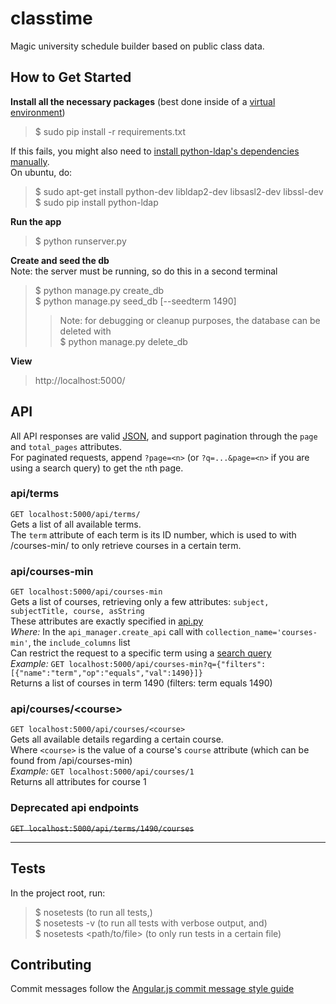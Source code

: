 classtime
=========

Magic university schedule builder based on public class data.  

## How to Get Started

**Install all the necessary packages** (best done inside of a [virtual environment](http://virtualenv.readthedocs.org/en/latest/virtualenv.html))  
> $ sudo pip install -r requirements.txt

If this fails, you might also need to [install python-ldap's dependencies manually](stackoverflow.com/questions/4768446/python-cant-install-python-ldap).  
On ubuntu, do:  
> $ sudo apt-get install python-dev libldap2-dev libsasl2-dev libssl-dev
> $ sudo pip install python-ldap

**Run the app**
> $ python runserver.py

**Create and seed the db**  
Note: the server must be running, so do this in a second terminal
> $ python manage.py create_db  
> $ python manage.py seed_db [--seedterm 1490]  
> > Note: for debugging or cleanup purposes, the database can be deleted with  
> > $ python manage.py delete_db

**View**
> http://localhost:5000/

## API

All API responses are valid [JSON](http://json.org/), and support pagination through the `page` and `total_pages` attributes.  
For paginated requests, append `?page=<n>` (or `?q=...&page=<n>` if you are using a search query) to get the `n`th page.

### api/terms
`GET localhost:5000/api/terms/`  
Gets a list of all available terms.  
The `term` attribute of each term is its ID number, which is used to with /courses-min/ to only retrieve courses in a certain term.

### api/courses-min
`GET localhost:5000/api/courses-min`  
Gets a list of courses, retrieving only a few attributes: `subject, subjectTitle, course, asString`  
These attributes are exactly specified in [api.py](angular_flask/api.py)  
*Where:* In the `api_manager.create_api` call with `collection_name='courses-min'`, the `include_columns` list  
Can restrict the request to a specific term using a [search query](http://flask-restless.readthedocs.org/en/latest/searchformat.html#quick-examples)  
*Example:* `GET localhost:5000/api/courses-min?q={"filters":[{"name":"term","op":"equals","val":1490}]}`  
Returns a list of courses in term 1490 (filters: term equals 1490)

### api/courses/\<course\>
`GET localhost:5000/api/courses/<course>`  
Gets all available details regarding a certain course.  
Where `<course>` is the value of a course's `course` attribute (which can be found from /api/courses-min)  
*Example:* `GET localhost:5000/api/courses/1`  
Returns all attributes for course 1

### Deprecated api endpoints
~~`GET localhost:5000/api/terms/1490/courses`~~  

-----

## Tests

In the project root, run:  
> $ nosetests (to run all tests,)  
> $ nosetests -v (to run all tests with verbose output, and)  
> $ nosetests \<path/to/file\> (to only run tests in a certain file)

## Contributing

Commit messages follow the [Angular.js commit message style guide](https://docs.google.com/document/d/1QrDFcIiPjSLDn3EL15IJygNPiHORgU1_OOAqWjiDU5Y/edit?pli=1#)
